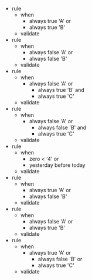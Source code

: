 * rule
   * when
      * always true 'A' or
      * always true 'B'
   * validate
* rule
   * when
      * always false 'A' or
      * always false 'B'
   * validate
* rule
   * when
      * always false 'A' or
         * always true 'B' and
         * always true 'C'
   * validate
* rule
   * when
      * always false 'A' or
         * always false 'B' and
         * always true 'C'
   * validate
* rule
   * when
      * zero < '4' or
      * yesterday before today
   * validate
* rule
   * when
      * always true 'A' or
      * always false 'B'
   * validate
* rule
   * when
      * always false 'A' or
      * always true 'B'
   * validate
* rule
   * when
      * always true 'A' or
         * always false 'B' or
         * always true 'C'
   * validate
